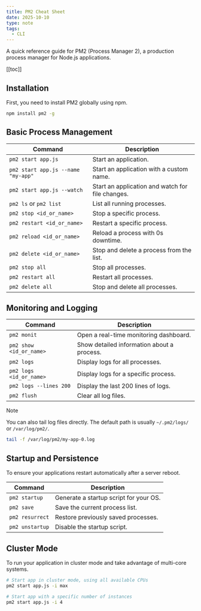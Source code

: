 ```yaml
---
title: PM2 Cheat Sheet
date: 2025-10-10
type: note
tags:
  - CLI
---
```


A quick reference guide for PM2 (Process Manager 2), a production process manager for Node.js applications.

[[toc]]

## Installation

First, you need to install PM2 globally using npm.

```bash
npm install pm2 -g
```

## Basic Process Management

| Command                            | Description                                      |
| ---------------------------------- | ------------------------------------------------ |
| `pm2 start app.js`                 | Start an application.                            |
| `pm2 start app.js --name "my-app"` | Start an application with a custom name.         |
| `pm2 start app.js --watch`         | Start an application and watch for file changes. |
| `pm2 ls` or `pm2 list`             | List all running processes.                      |
| `pm2 stop <id_or_name>`            | Stop a specific process.                         |
| `pm2 restart <id_or_name>`         | Restart a specific process.                      |
| `pm2 reload <id_or_name>`          | Reload a process with 0s downtime.               |
| `pm2 delete <id_or_name>`          | Stop and delete a process from the list.         |
| `pm2 stop all`                     | Stop all processes.                              |
| `pm2 restart all`                  | Restart all processes.                           |
| `pm2 delete all`                   | Stop and delete all processes.                   |

## Monitoring and Logging

| Command                 | Description                                |
| ----------------------- | ------------------------------------------ |
| `pm2 monit`             | Open a real-time monitoring dashboard.     |
| `pm2 show <id_or_name>` | Show detailed information about a process. |
| `pm2 logs`              | Display logs for all processes.            |
| `pm2 logs <id_or_name>` | Display logs for a specific process.       |
| `pm2 logs --lines 200`  | Display the last 200 lines of logs.        |
| `pm2 flush`             | Clear all log files.                       |

> [!NOTE]
> You can also tail log files directly. The default path is usually `~/.pm2/logs/` or `/var/log/pm2/`.
>
> ```bash
> tail -f /var/log/pm2/my-app-0.log
> ```

## Startup and Persistence

To ensure your applications restart automatically after a server reboot.

| Command         | Description                            |
| --------------- | -------------------------------------- |
| `pm2 startup`   | Generate a startup script for your OS. |
| `pm2 save`      | Save the current process list.         |
| `pm2 resurrect` | Restore previously saved processes.    |
| `pm2 unstartup` | Disable the startup script.            |

## Cluster Mode

To run your application in cluster mode and take advantage of multi-core systems.

```bash
# Start app in cluster mode, using all available CPUs
pm2 start app.js -i max

# Start app with a specific number of instances
pm2 start app.js -i 4
```

